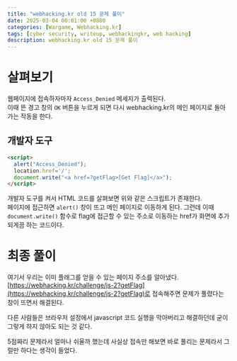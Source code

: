 ```yaml
---
title: "webhacking.kr old 15 문제 풀이"
date: 2025-03-04 00:01:00 +0800
categories: [Wargame, Webhacking.kr]
tags: [cyber security, writeup, webhackingkr, web hacking] 
description: webhacking.kr old 15 문제 풀이
---
```


# 살펴보기
웹페이지에 접속하자마자 `Access_Denied` 메세지가 출력된다. <br />
이때 뜬 경고 창의 `OK` 버튼을 누르게 되면 다시 webhacking.kr의 메인 페이지로 돌아가는 작동을 한다.<br />

## 개발자 도구
```html
<script>
  alert("Access_Denied");
  location.href='/';
  document.write("<a href=?getFlag>[Get Flag]</a>");
</script>
```
개발자 도구를 켜서 HTML 코드를 살펴보면 위와 같은 스크립트가 존재한다.<br />
페이지에 접근하면 `alert()` 창이 뜨고 메인 페이지로 이동하게 된다. 그런데 이때 `document.write()` 함수로 flag에 접근할 수 있는 주소로 이동하는 href가 화면에 추가되게끔 하는 코드이다.
# 최종 풀이
여기서 우리는 이미 플래그를 얻을 수 있는 페이지 주소를 알아냈다. <br />
[https://webhacking.kr/challenge/js-2?getFlag](https://webhacking.kr/challenge/js-2?getFlag)로 접속해주면 문제가 풀렸다는 창이 뜨면서 해결된다.

다른 사람들은 브라우저 설정에서 javascript 코드 실행을 막아버리고 해결하던데 굳이 그렇게 하지 않아도 되는 것 같다.

5점짜리 문제라서 얼마나 쉬울까 했는데 사실상 접속만 해보면 바로 풀리는 문제라서 그럴만 하다는 생각이 들었다.